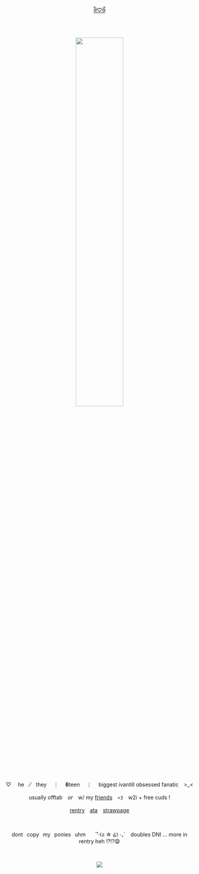 <div align="center">
  
[ཐི♡ཋྀ](https://shipping.fandom.com/wiki/IvanTill)

　　‎
  
<p align="center">
<img src="https://images4katori.carrd.co/assets/images/image24.png?v=2aab4593" width="50%" height="50%"> 
</p>


<div id="header" align="center">


♡ 　he⠀  ⁄ ⠀they　  ⋮ 　**6**teen　  ⋮ 　‎biggest ivantill obsessed fanatic　>_<　


usually offtab　*or*　w/ my  <ins>friends</ins>　‎`<3`　‎w2i + free cuds !

[rentry](https://rentry.co/tillyouremine)　[ata](https://scaraddicted.atabook.org/)　[strawpage](https://scaraddicted.straw.page/)

⠀     
<p align="center">
dont⠀copy⠀my⠀ponies⠀uhm⠀ ⠀`˚‧꒰ა ☆ ໒꒱ ‧₊`⠀ doubles DNI ... more in rentry heh ⁉⁉😧
</p>
  ⠀     
⠀     

![](https://komarev.com/ghpvc/?username=tillourstarsfade&label=how+many+freaks?!&color=242060&style=plastic&base=5046)
